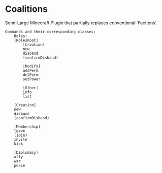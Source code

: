# Coalitions
Semi-Large Minecraft Plugin that partially replaces conventional 'Factions'.

    Commands and their corresponding classes:
        Roles:
        [RolesRoot]
            [Creation]
            new
            disband
            (confirmDisband)

            [Modify]
            addPerm
            delPerm
            setPower

            [Other]
            info
            list

        [Creation]
        new
        disband
        (confirmDisband)

        [Membership]
        leave
        (join)
        invite
        kick

        [Diplomacy]
        ally
        war
        peace
